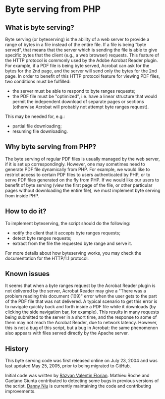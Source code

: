 # Byte serving from PHP

## What is byte serving?

Byte serving (or byteserving) is the ability of a web server to provide a range of bytes in a file instead of the entire file. If a file is being “byte served”, that means that the server which is sending the file is able to give specific bytes that the client (e.g., a web browser) requests. This feature of the HTTP protocol is commonly used by the Adobe Acrobat Reader plugin. For example, if a PDF file is being byte served, Acrobat can ask for the bytes for the 2nd page, and the server will send only the bytes for the 2nd page. In order to benefit of this HTTP protocol feature for viewing PDF files, two conditions must be fulfilled:
- the server must be able to respond to byte ranges requests;
- the PDF file must be "optimized", i.e. have a linear structure that would permit the independent download of separate pages or sections (otherwise Acrobat will probably not attempt byte ranges request).

This may be needed for, e.g.:
- partial file downloading;
- resuming file downloading.

## Why byte serving from PHP?

The byte serving of regular PDF files is usually managed by the web server, if it is set up correspondingly. However, one may sometimes need to generate PDF file dynamically from PHP. For example, we would like to restrict access to certain PDF files to users authenticated by PHP, or to serve PDF files generated on the fly from PHP. If we would like our users to benefit of byte serving (view the first page of the file, or other particular pages without downloading the entire file), we must implement byte serving from inside PHP.

## How to do it?

To implement byteserving, the script should do the following:
- notify the client that it accepts byte ranges requests;
- detect byte ranges requests;
- extract from the file the requested byte range and serve it.

For more details about how byteserving works, you may check the documentation for the HTTP/1.1 protocol.

## Known issues

It seems that when a byte ranges request by the Acrobat Reader plugin is not delivered by the server, Acrobat Reader may give a "There was a problem reading this document (109)" error when the user gets to the part of the PDF file that was not delivered. A typical scenario to get this error is to navigate quickly back and forth inside a PDF file while it downloads (by clicking the side navigation bar, for example). This results in many requests being submitted to the server in a short time, and the response to some of them may not reach the Acrobat Reader, due to network latency. However, this is not a bug of this script, but a bug in Acrobat: the same phenomenon also appears with files served directly by the Apache server.

## History

This byte serving code was first released online on July 23, 2004 and was last updated May 25, 2005, prior to being migrated to GitHub.

Initial code was written by [Răzvan Valentin Florian](https://florian.io/). Mathieu Roche and Gaetano Giunta contributed to detecting some bugs in previous versions of the script. [Danny Niu](https://github.com/dannyniu) is currently maintaining the code and contributing improvements.
